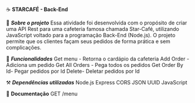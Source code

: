 ☕ **STARCAFÉ - Back-End**

📌 ***Sobre o projeto***
Essa atividade foi desenvolvida com o propósito de criar uma API Rest para uma cafeteria famosa chamada Star-Café, utilizando JavaScript voltado para a programação Back-End (Node.js). O projeto permite que os clientes façam seus pedidos de forma prática e sem complicações.

🚀 ***Funcionalidades***
 Get menu - Retorna o cardápio da cafeteria
 Add Order - Adiciona um pedido
 Get All Orders - Pega todos os pedidos
 Get Order By Id- Pegar pedidos por Id
 Delete- Deletar pedidos por Id

 ⚒️ ***Dependências utilizadas***
 Node.js
 Express
 CORS
 JSON
 UUID
 JavaScript
 
 📃 **Documentação**
 GET /menu
 